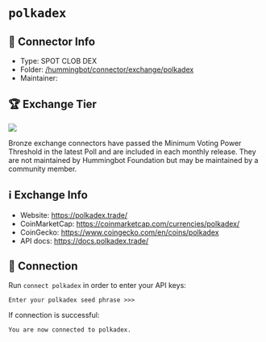 # `polkadex`

## 📁 Connector Info

* Type: SPOT CLOB DEX
* Folder: [/hummingbot/connector/exchange/polkadex](https://github.com/hummingbot/hummingbot/tree/master/hummingbot/connector/exchange/polkadex)
* Maintainer:

## 🏆 Exchange Tier

![](https://img.shields.io/static/v1?label=Hummingbot&message=BRONZE&color=green)

Bronze exchange connectors have passed the Minimum Voting Power Threshold in the latest Poll and are included in each monthly release. They are not maintained by Hummingbot Foundation but may be maintained by a community member.

## ℹ️ Exchange Info

* Website: <https://polkadex.trade/>
* CoinMarketCap: <https://coinmarketcap.com/currencies/polkadex/>
* CoinGecko: <https://www.coingecko.com/en/coins/polkadex>
* API docs: <https://docs.polkadex.trade/>

## 🔑 Connection

Run `connect polkadex` in order to enter your API keys:

```
Enter your polkadex seed phrase >>>
```

If connection is successful:

```
You are now connected to polkadex.
```